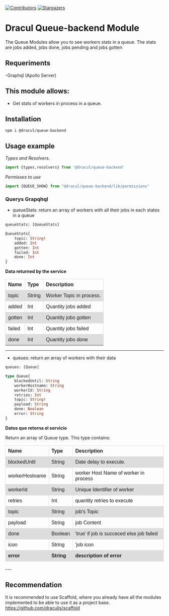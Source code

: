 [![Contributors][contributors-shield]][contributors-url]
[![Stargazers][stars-shield]][stars-url]
# Dracul Queue-backend Module

The Queue Modules allow you to see workers stats in a queue. The stats are jobs added, jobs done, jobs pending and jobs gotten

## Requeriments
-Graphql (Apollo Server)

## This module allows:

- Get stats of workers in process in a queue.

## Installation

```
npm i @dracul/queue-backend
```

## Usage example

_Types and Resolvers._

```js
import {types,resolvers} from '@dracul/queue-backend'
```

_Permisses to use_

```js
import {QUEUE_SHOW} from "@dracul/queue-backend/lib/permissions"
```

### Querys Grapqhql

- queueStats: return an array of workers with all their jobs in each states in a queue

```graphql endpoint
queueStats: [QueueStats]

QueueStats{
    topic: String!
    added: Int
    gotten: Int
    failed: Int
    done: Int
}
```

**Data returned by the service**

<style>
table {
  font-family: arial, sans-serif;
  border-collapse: collapse;
  width: 100%;
}

td, th {
  border: 1px solid #dddddd;
  text-align: left;
  padding: 8px;
}

tr:nth-child(even) {
  background-color: #dddddd;
}
</style>
<table>
  <tr>
    <th>Name</th>
    <th>Type</th>
    <th>Description</th>
  </tr>
  <tr>
    <td>topic</td>
    <td>String</td>
    <td>Worker Topic in process.</td>
  </tr>
  <tr>
    <td>added</td>
    <td>Int</td>
    <td>Quantity jobs added</td>
  </tr>
  <tr>
    <td>gotten</td>
    <td>Int</td>
    <td>Quantity jobs gotten</td>
  </tr>
  <tr>
    <td>failed</td>
    <td>Int</td>
    <td>Quantity jobs failed</td>
  </tr>
  <tr>
    <td>done</td>
    <td>Int</td>
    <td>Quantity jobs done</td>
  </tr>
  <tr>
</table>


---
- queues: return an array of workers with their data 

```graphql endpoint
queues: [Queue]

type Queue{
    blockedUntil: String
    workerHostname: String
    workerId: String
    retries: Int
    topic: String!
    payload: String
    done: Boolean
    error: String
}
```

**Datos que retorna el servicio**


Return an array of Queue type. This type contains:

<style>
table {
  font-family: arial, sans-serif;
  border-collapse: collapse;
  width: 100%;
}

td, th {
  border: 1px solid #dddddd;
  text-align: left;
  padding: 8px;
}

tr:nth-child(even) {
  background-color: #dddddd;
}
</style>
<table>
  <tr>
    <th>Name</th>
    <th>Type</th>
    <th>Description</th>
  </tr>
  <tr>
    <td>blockedUntil</td>
    <td>String</td>
    <td>Date delay to execute.</td>
  </tr>
  <tr>
    <td>workerHostname</td>
    <td>String</td>
    <td>worker Host Name of worker in process</td>
  </tr>
  <tr>
    <td>workerId</td>
    <td>String</td>
    <td>Unique Identifier of worker</td>
  </tr>
  <tr>
    <td>retries</td>
    <td>Int</td>
    <td>quantity retries to execute</td>
  </tr>
  <tr>
    <td>topic</td>
    <td>String</td>
    <td>job's Topic</td>
  </tr>
  <tr>
    <td>payload</td>
    <td>String</td>
    <td>job Content</td>
  </tr>
  <tr>
    <td>done</td>
    <td>Boolean</td>
    <td>'true' if job is succeced else job failed</td>
  </tr>
  <tr>
    <td>icon</td>
    <td>String</td>
    <td>'job icon</td>
  </tr>
  <tr>
    <th>error</th>
    <th>String</th>
    <th>description of error</th>
  </tr>
</table>
---

## Recommendation
It is recommended to use Scaffold, where you already have all the modules implemented to be able to use it as a project base.
https://github.com/draculjs/scaffold



<!-- MARKDOWN LINKS & IMAGES -->
<!-- https://www.markdownguide.org/basic-syntax/#reference-style-links -->

[stars-shield]: https://img.shields.io/github/stars/draculjs/modular-framework.svg?style=flat-square
[stars-url]: https://github.com/draculjs/modular-framework/stargazers
[contributors-shield]: https://img.shields.io/github/contributors/draculjs/modular-framework.svg?style=flat-square
[contributors-url]: https://github.com/draculjs/modular-framework/graphs/contributors
